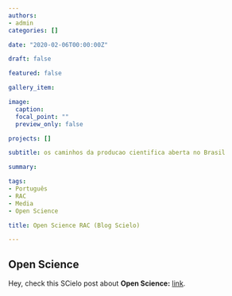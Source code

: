 ```yaml
---
authors:
- admin
categories: []

date: "2020-02-06T00:00:00Z"

draft: false

featured: false

gallery_item:

image:
  caption: 
  focal_point: ""
  preview_only: false

projects: []

subtitle: os caminhos da producao cientifica aberta no Brasil

summary: 

tags:
- Português
- RAC
- Media
- Open Science

title: Open Science RAC (Blog Scielo)

---
```



## Open Science

Hey, check this SCielo post about **Open Science:**
[link](https://humanas.blog.scielo.org/blog/2020/02/06/open-science-os-caminhos-da-producao-cientifica-aberta-no-brasil/).






